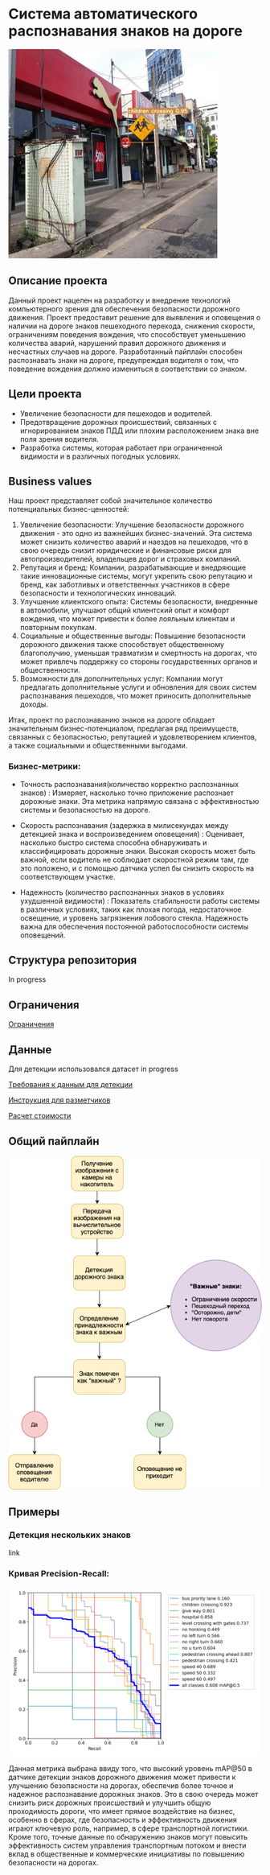 # Система автоматического распознавания знаков на дороге
![Sample image](./samples/children_crossing.jpg)

## Описание проекта
Данный проект нацелен на разработку и внедрение технологий компьютерного зрения для обеспечения безопасности дорожного движения. Проект предоставит решение для выявления и оповещения о наличии на дороге знаков пешеходного перехода, снижения скорости, ограничениям поведения вождения, что способствует уменьшению количества аварий, нарушений правил дорожного движения и несчастных случаев на дороге. Разработанный пайплайн способен распознавать знаки на дороге, предупреждая водителя о том, что поведение вождения должно измениться в соответствии со знаком.
## Цели проекта
- Увеличение безопасности для пешеходов и водителей.
- Предотвращение дорожных происшествий, связанных с игнорированием знаков ПДД или плохим расположением знака вне поля зрения водителя.
- Разработка системы, которая работает при ограниченной видимости и в различных погодных условиях.
## Business values
Наш проект представляет собой значительное количество потенциальных бизнес-ценностей:
1. Увеличение безопасности: Улучшение безопасности дорожного движения - это одно из важнейших бизнес-значений. Эта система может снизить количество аварий и наездов на пешеходов, что в свою очередь снизит юридические и финансовые риски для автопроизводителей, владельцев дорог и страховых компаний.
2. Репутация и бренд: Компании, разрабатывающие и внедряющие такие инновационные системы, могут укрепить свою репутацию и бренд, как заботливых и ответственных участников в сфере безопасности и технологических инноваций.
3. Улучшение клиентского опыта: Системы безопасности, внедренные в автомобили, улучшают общий клиентский опыт и комфорт вождения, что может привести к более лояльным клиентам и повторным покупкам.
4. Социальные и общественные выгоды: Повышение безопасности дорожного движения также способствует общественному благополучию, уменьшая травматизм и смертность на дорогах, что может привлечь поддержку со стороны государственных органов и общественности.
5. Возможности для дополнительных услуг: Компании могут предлагать дополнительные услуги и обновления для своих систем распознавания пешеходов, что может приносить дополнительные доходы.

Итак, проект по распознаванию знаков на дороге обладает значительным бизнес-потенциалом, предлагая ряд преимуществ, связанных с безопасностью, репутацией  и удовлетворением клиентов, а также социальными и общественными выгодами.

### Бизнес-метрики:
- Точность распознавания(количество корректно распознанных знаков) : Измеряет, насколько точно приложение распознает дорожные знаки. Эта метрика напрямую связана с эффективностью системы и безопасностью на дороге.

- Скорость распознавания (задержка в милисекундах между детекцией знака и воспроизведением оповещения) : Оценивает, насколько быстро система способна обнаруживать и классифицировать дорожные знаки. Высокая скорость может быть важной, если водитель не соблюдает скоростной режим там, где это положено, и с помощью датчика успел бы снизить скорость на соответствующем участке.

- Надежность (количество распознанных знаков в условиях ухудшенной видимости) : Показатель стабильности работы системы в различных условиях, таких как плохая погода, недостаточное освещение, и уровень загрязнения лобового стекла. Надежность важна для обеспечения постоянной работоспособности системы оповещений.



## Структура репозитория
In progress

## Ограничения
[Ограничения](./docs/restrictions.md)

## Данные
Для детекции использовался датасет in progress

[Требования к данным для детекции](./docs/requirements.md)

[Инструкция для разметчиков](./docs/labeling_instruction.md)

[Расчет стоимости](./docs/cost_image.png)

## Общий пайплайн
![Пайплайн](./docs/signs_pipeline.png)

## Примеры
### Детекция нескольких знаков
link

### Кривая Precision-Recall:
![PR-Curve](./samples/PR_curve.png)

Данная метрика выбрана ввиду того, что высокий уровень mAP@50 в датчике детекции знаков дорожного движения может привести к улучшению безопасности на дорогах, обеспечив более точное и надежное распознавание дорожных знаков. Это в свою очередь может снизить риск дорожных происшествий и улучшить общую проходимость дороги, что имеет прямое воздействие на бизнес, особенно в сферах, где безопасность и эффективность движения играют ключевую роль, например, в сфере транспортной логистики. Кроме того, точные данные по обнаружению знаков могут повысить эффективность систем управления транспортным потоком и внести вклад в общественные и коммерческие инициативы по повышению безопасности на дорогах.

